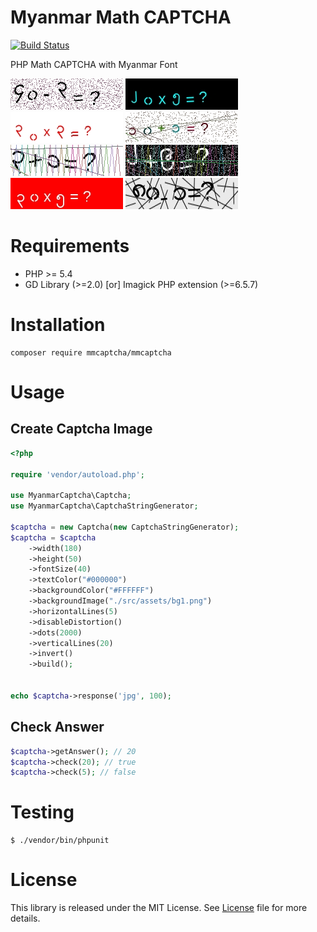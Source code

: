 # Myanmar Math CAPTCHA

[![Build Status](https://travis-ci.org/nayzawoo/mmcaptcha.svg?branch=master)](https://travis-ci.org/nayzawoo/mmcaptcha)

PHP Math CAPTCHA with Myanmar Font

![Example](examples/1.jpg)
![Example](examples/2.jpg)
![Example](examples/3.jpg)
![Example](examples/4.jpg)
![Example](examples/5.jpg)
![Example](examples/6.jpg)
![Example](examples/7.jpg)
![Example](examples/8.jpg)

# Requirements

- PHP >= 5.4
- GD Library (>=2.0) [or] Imagick PHP extension (>=6.5.7)

# Installation
	
	composer require mmcaptcha/mmcaptcha

# Usage
## Create Captcha Image

```php
<?php

require 'vendor/autoload.php';

use MyanmarCaptcha\Captcha;
use MyanmarCaptcha\CaptchaStringGenerator;

$captcha = new Captcha(new CaptchaStringGenerator);
$captcha = $captcha
    ->width(180)
    ->height(50)
    ->fontSize(40)
    ->textColor("#000000")
    ->backgroundColor("#FFFFFF")
    ->backgroundImage("./src/assets/bg1.png")
    ->horizontalLines(5)
    ->disableDistortion()
    ->dots(2000)
    ->verticalLines(20)
    ->invert()
    ->build();


echo $captcha->response('jpg', 100);
```

## Check Answer

```php
$captcha->getAnswer(); // 20
$captcha->check(20); // true
$captcha->check(5); // false
```

# Testing

	$ ./vendor/bin/phpunit

# License

This library is released under the MIT License. See [License](LICENSE) file for more details.
